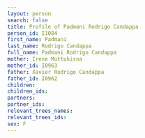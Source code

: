 ```yaml
---
layout: person
search: false
title: Profile of Padmani Rodrigo Candappa
person_id: I1084
first_name: Padmani
last_name: Rodrigo Candappa
full_name: Padmani Rodrigo Candappa
mother: Irene Muttukisna
mother_id: I0963
father: Xavier Rodrigo Candappa
father_id: I0962
children:
children_ids:
partners:
partner_ids:
relevant_trees_names:
relevant_trees_ids:
sex: F
---
```


